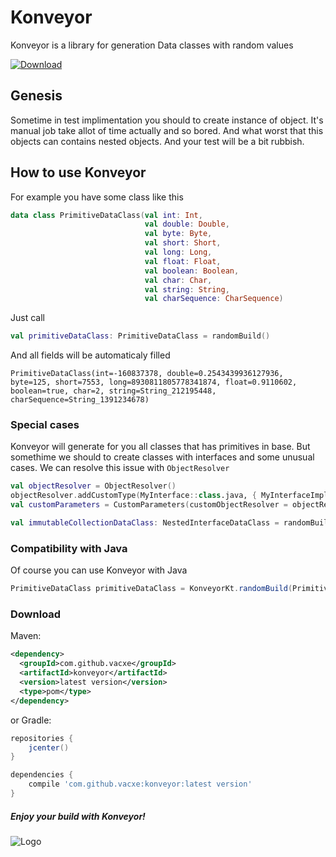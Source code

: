 # Konveyor
Konveyor is a library for generation Data classes with random values

[![Download](https://api.bintray.com/packages/vacxe2/maven/Konveyor/images/download.svg) ](https://bintray.com/vacxe2/maven/Konveyor/_latestVersion)


## Genesis

Sometime in test implimentation you should to create instance of object. It's manual job take allot of time actually and so bored. And what worst that this objects can contains nested objects. And your test will be a bit rubbish.


## How to use Konveyor

For example you have some class like this

```kotlin
data class PrimitiveDataClass(val int: Int,
                              val double: Double,
                              val byte: Byte,
                              val short: Short,
                              val long: Long,
                              val float: Float,
                              val boolean: Boolean,
                              val char: Char,
                              val string: String,
                              val charSequence: CharSequence)
```

Just call 

```kotlin
val primitiveDataClass: PrimitiveDataClass = randomBuild()
```

And all fields will be automaticaly filled

```
PrimitiveDataClass(int=-160837378, double=0.2543439936127936, byte=125, short=7553, long=8930811805778341874, float=0.9110602, boolean=true, char=2, string=String_212195448, charSequence=String_1391234678)
```

### Special cases

Konveyor will generate for you all classes that has primitives in base. But somethime we should to create classes with interfaces and some unusual cases. We can resolve this issue with `ObjectResolver`

```kotlin
val objectResolver = ObjectResolver()
objectResolver.addCustomType(MyInterface::class.java, { MyInterfaceImpl() })
val customParameters = CustomParameters(customObjectResolver = objectResolver)

val immutableCollectionDataClass: NestedInterfaceDataClass = randomBuild(customParameters = customParameters)
```

### Compatibility with Java

Of course you can use Konveyor with Java

```java
PrimitiveDataClass primitiveDataClass = KonveyorKt.randomBuild(PrimitiveDataClass.class);
```

### Download
Maven:

```xml
<dependency>
  <groupId>com.github.vacxe</groupId>
  <artifactId>konveyor</artifactId>
  <version>latest version</version>
  <type>pom</type>
</dependency>
```
or Gradle:

```groovy
repositories {
    jcenter()
}

dependencies {
    compile 'com.github.vacxe:konveyor:latest version'
}
```

##### Enjoy your build with Konveyor!

![Logo](https://user-images.githubusercontent.com/2812510/45409134-8b1cba00-b698-11e8-9d43-19d1f7fe19dc.png)